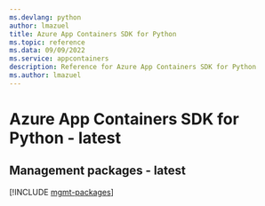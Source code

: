 ```yaml
---
ms.devlang: python
author: lmazuel
title: Azure App Containers SDK for Python
ms.topic: reference
ms.data: 09/09/2022
ms.service: appcontainers
description: Reference for Azure App Containers SDK for Python
ms.author: lmazuel
---
```

# Azure App Containers SDK for Python - latest

## Management packages - latest
[!INCLUDE [mgmt-packages](app-containers-mgmt-index.md)]